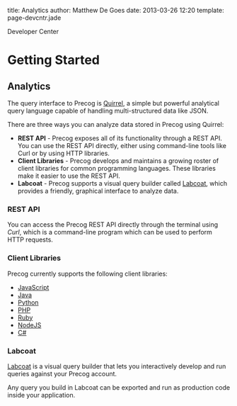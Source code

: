 title: Analytics
author: Matthew De Goes 
date: 2013-03-26 12:20 
template: page-devcntr.jade

Developer Center

# Getting Started

## Analytics

The query interface to Precog is [Quirrel](/developers/quirrel/introduction), a simple but powerful analytical query language capable of handling multi-structured data like JSON.

There are three ways you can analyze data stored in Precog using Quirrel:

  * **REST API** - Precog exposes all of its functionality through a REST API. You can use the REST API directly, either using command-line tools like Curl or by using HTTP libraries.
  * **Client Libraries** - Precog develops and maintains a growing roster of client libraries for common programming languages. These libraries make it easier to use the REST API.
  * **Labcoat** - Precog supports a visual query builder called [Labcoat](https://labcoat.precog.com), which provides a friendly, graphical interface to analyze data.

### REST API

You can access the Precog REST API directly through the terminal using *Curl*, which is a command-line program which can be used to perform HTTP requests.

### Client Libraries

Precog currently supports the following client libraries:

  * [JavaScript](https://github.com/precog/precog_js_client)
  * [Java](https://github.com/precog/precog_java_client)
  * [Python](https://github.com/precog/precog_python_client)
  * [PHP](https://github.com/precog/precog_php_client)
  * [Ruby](https://github.com/precog/precog_ruby_client)
  * [NodeJS](https://github.com/precog/precog_js_client)
  * [C#](https://github.com/precog/precog_dotnet_client)

### Labcoat

[Labcoat](https://labcoat.precog.com) is a visual query builder that lets you
interactively develop and run queries against your Precog account.

Any query you build in Labcoat can be exported and run as production code
inside your application.